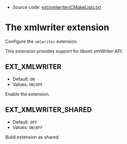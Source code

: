 <!-- This is auto-generated file. -->
* Source code: [ext/xmlwriter/CMakeLists.txt](https://github.com/petk/php-build-system/blob/master/cmake/ext/xmlwriter/CMakeLists.txt)

# The xmlwriter extension

Configure the `xmlwriter` extension.

This extension provides support for libxml xmlWriter API.

## EXT_XMLWRITER

* Default: `ON`
* Values: `ON|OFF`

Enable the extension.

## EXT_XMLWRITER_SHARED

* Default: `OFF`
* Values: `ON|OFF`

Build extension as shared.
